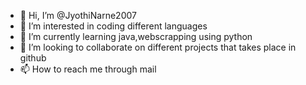 - 👋 Hi, I’m @JyothiNarne2007
- 👀 I’m interested in coding different languages
- 🌱 I’m currently learning java,webscrapping using python
- 💞️ I’m looking to collaborate on different projects that takes place in github
- 📫 How to reach me through mail

<!---
JyothiNarne2007/JyothiNarne2007 is a ✨ special ✨ repository because its `README.md` (this file) appears on your GitHub profile.
You can click the Preview link to take a look at your changes.
--->
